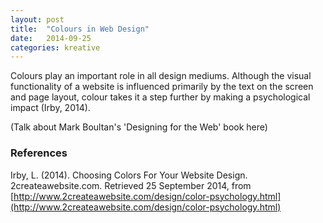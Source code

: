 ```yaml
---
layout: post
title:  "Colours in Web Design"
date:   2014-09-25
categories: kreative
---
```


Colours play an important role in all design mediums. Although the visual functionality of a website is influenced primarily by the text on the screen and page layout, colour takes it a step further by making a psychological impact (Irby, 2014).

(Talk about Mark Boultan's 'Designing for the Web' book here)

### References
Irby, L. (2014). Choosing Colors For Your Website Design. 2createawebsite.com. Retrieved 25 September 2014, from [http://www.2createawebsite.com/design/color-psychology.html](http://www.2createawebsite.com/design/color-psychology.html)